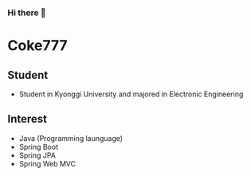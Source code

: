 ### Hi there 👋
# Coke777
## Student
* Student in Kyonggi University and majored in Electronic Engineering
## Interest
* Java (Programming launguage)
* Spring Boot
* Spring JPA
* Spring Web MVC

